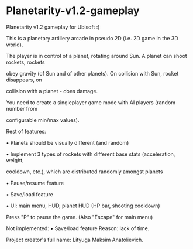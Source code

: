 # Planetarity-v1.2-gameplay
Planetarity v1.2  gameplay for Ubisoft :)  

This is a planetary artillery arcade in pseudo 2D (i.e. 2D game in the 3D world).

The player is in control of a planet, rotating around Sun. A planet can shoot rockets, rockets

obey gravity (of Sun and of other planets). On collision with Sun, rocket disappears, on 

collision with a planet - does damage. 

You need to create a singleplayer game mode with AI players (random number from 

configurable min/max values). 


Rest of features:

• Planets should be visually different (and random) 

• Implement 3 types of rockets with different base stats (acceleration, weight, 

cooldown, etc.), which are distributed randomly amongst planets 

• Pause/resume feature 

• Save/load feature 

• UI: main menu, HUD, planet HUD (HP bar, shooting cooldown) 




Press "P" to pause the game. (Also "Escape" for main menu)


Not implemented: 
• Save/load feature 
Reason: lack of time.


Project creator's full name: Lityuga Maksim Anatolievich. 
